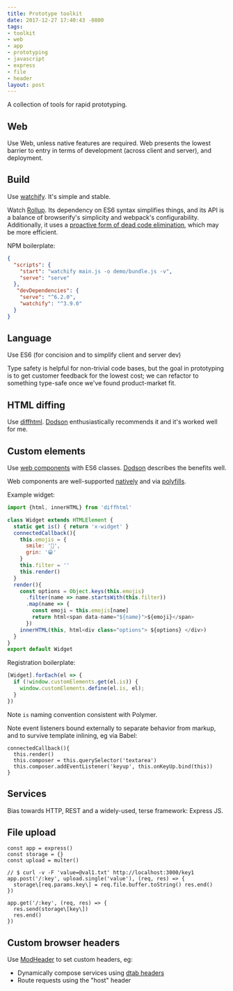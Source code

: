 ```yaml
---
title: Prototype toolkit
date: 2017-12-27 17:40:43 -0800
tags:
- toolkit
- web
- app
- prototyping
- javascript
- express
- file
- header
layout: post
---
```

A collection of tools for rapid prototyping.

## Web

Use Web, unless native features are required. Web presents the lowest barrier to entry in terms of development (across client and server), and deployment.

## Build

Use [watchify](https://github.com/browserify/watchify). It's simple and stable.

Watch [Rollup](https://rollupjs.org). Its dependency on ES6 syntax simplifies things, and its API is a balance of browserify's simplicity and webpack's configurability. Additionally, it uses a [proactive form of dead code elimination](https://github.com/rollup/rollup#tree-shaking), which may be more efficient.

NPM boilerplate:

```json
{
  "scripts": {
    "start": "watchify main.js -o demo/bundle.js -v",
    "serve": "serve"
  },
   "devDependencies": {
    "serve": "^6.2.0",
    "watchify": "^3.9.0"
  }
}
```

## Language

Use ES6 (for concision and to simplify client and server dev)

Type safety is helpful for non-trivial code bases, but the goal in prototyping is to get customer feedback for the lowest cost; we can refactor to something type-safe once we've found product-market fit.

## HTML diffing

Use [diffhtml](https://github.com/tbranyen/diffhtml). [Dodson](https://medium.com/dev-channel/the-case-for-custom-elements-part-2-2efe42ce9133) enthusiastically recommends it and it's worked well for me.

## Custom elements

Use [web components](https://www.webcomponents.org/introduction#how-do-i-define-a-new-html-element-) with ES6 classes. [Dodson](https://medium.com/dev-channel/the-case-for-custom-elements-part-2-2efe42ce9133) describes the benefits well.

Web components are well-supported [natively](http://caniuse.com/#search=custom%20elements) and via [polyfills](https://www.webcomponents.org/polyfills/).

Example widget:

```js
import {html, innerHTML} from 'diffhtml'

class Widget extends HTMLElement {
  static get is() { return 'x-widget' }
  connectedCallback(){
	this.emojis = {
      smile: '🙂',
      grin: '😁'
    }
    this.filter = ''
    this.render()
  }
  render(){
    const options = Object.keys(this.emojis)
      .filter(name => name.startsWith(this.filter))
      .map(name => {
        const emoji = this.emojis[name]
        return html<span data-name="${name}">${emoji}</span>
      })
    innerHTML(this, html<div class="options"> ${options} </div>)
  }
}
export default Widget
```

Registration boilerplate:

```js
[Widget].forEach(el => {
  if (!window.customElements.get(el.is)) {
	window.customElements.define(el.is, el);
  }
})
```

Note `is` naming convention consistent with Polymer.

Note event listeners bound externally to separate behavior from markup, and to survive template inlining, eg via Babel:

    connectedCallback(){
      this.render()
      this.composer = this.querySelector('textarea')
      this.composer.addEventListener('keyup', this.onKeyUp.bind(this))
    }

## Services

Bias towards HTTP, REST and a widely-used, terse framework: Express JS.

## File upload

    const app = express()
    const storage = {}
    const upload = multer()

    // $ curl -v -F 'value=@val1.txt' http://localhost:3000/key1
    app.post('/:key', upload.single('value'), (req, res) => {
      storage\[req.params.key\] = req.file.buffer.toString() res.end()
    })

    app.get('/:key', (req, res) => {
      res.send(storage\[key\])
      res.end()
    })

## Custom browser headers

Use [ModHeader](https://chrome.google.com/webstore/detail/modheader/idgpnmonknjnojddfkpgkljpfnnfcklj?hl=en) to set custom headers, eg:

* Dynamically compose services using [dtab headers](https://medium.com/@muuki88/a-beginners-guide-for-twitter-finagle-7ff7189541e5#6560)
* Route requests using the "host" header